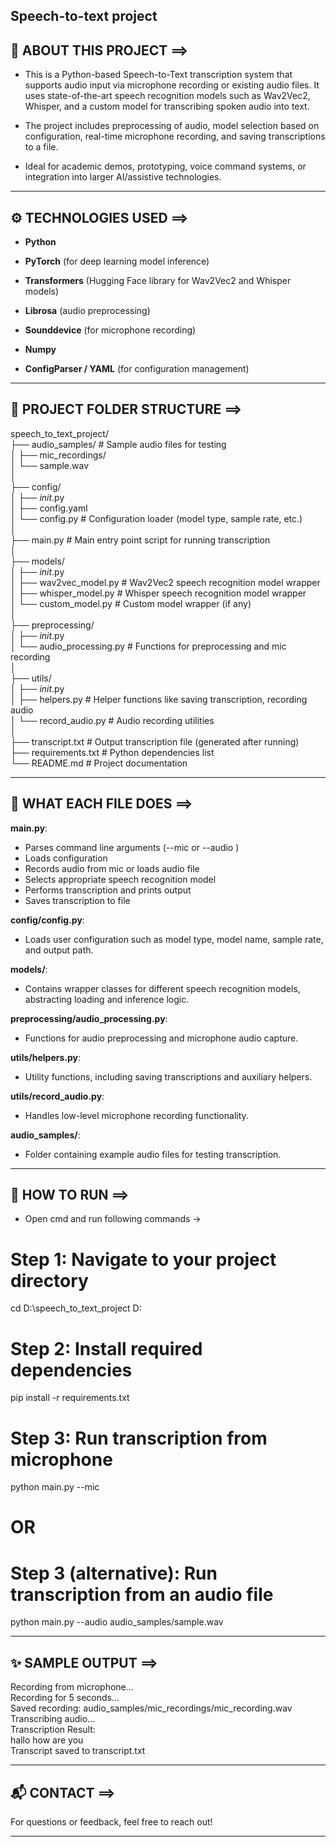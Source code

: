 ## Speech-to-text project

## 🧠 ABOUT THIS PROJECT ==>

- This is a Python-based Speech-to-Text transcription system that supports audio input via microphone recording or existing audio files. It uses state-of-the-art speech recognition models such as Wav2Vec2, Whisper, and a custom model for transcribing spoken audio into text.

- The project includes preprocessing of audio, model selection based on configuration, real-time microphone recording, and saving transcriptions to a file.

- Ideal for academic demos, prototyping, voice command systems, or integration into larger AI/assistive technologies.

---

## ⚙ TECHNOLOGIES USED ==>

- **Python**

- **PyTorch** (for deep learning model inference)

- **Transformers** (Hugging Face library for Wav2Vec2 and Whisper models)

- **Librosa** (audio preprocessing)

- **Sounddevice** (for microphone recording)

- **Numpy**

- **ConfigParser / YAML** (for configuration management)

---

## 📁 PROJECT FOLDER STRUCTURE ==>

speech_to_text_project/<br>
├── audio_samples/                              # Sample audio files for testing<br>
│ ├── mic_recordings/<br>
│ └── sample.wav<br>
│<br> 
├── config/<br>
│ ├── _init_.py<br>
│ ├── config.yaml<br>
│ └── config.py                                 # Configuration loader (model type, sample rate, etc.)<br>
│<br>
├── main.py                                     # Main entry point script for running transcription<br>
│<br>
├── models/<br>
│ ├── _init_.py<br>
│ ├── wav2vec_model.py                          # Wav2Vec2 speech recognition model wrapper<br>
│ ├── whisper_model.py                          # Whisper speech recognition model wrapper<br>
│ └── custom_model.py                           # Custom model wrapper (if any)<br>
│<br>
├── preprocessing/<br>
│ ├── _init_.py<br>
│ └── audio_processing.py                       # Functions for preprocessing and mic recording<br>
│<br>
├── utils/<br>
│ ├── _init_.py<br>
│ ├── helpers.py                                # Helper functions like saving transcription, recording audio<br>
│ └── record_audio.py                           # Audio recording utilities<br>
│<br>
├── transcript.txt                              # Output transcription file (generated after running)<br>
├── requirements.txt                            # Python dependencies list<br>
└── README.md                                   # Project documentation

---

## 📝 WHAT EACH FILE DOES ==>

**main.py**:
- Parses command line arguments (--mic or --audio <file>)
- Loads configuration
- Records audio from mic or loads audio file
- Selects appropriate speech recognition model
- Performs transcription and prints output
- Saves transcription to file

**config/config.py**:
- Loads user configuration such as model type, model name, sample rate, and output path.

**models/**:
- Contains wrapper classes for different speech recognition models, abstracting loading and inference logic.

**preprocessing/audio_processing.py**:
- Functions for audio preprocessing and microphone audio capture.

**utils/helpers.py**:
- Utility functions, including saving transcriptions and auxiliary helpers.

**utils/record_audio.py**:
- Handles low-level microphone recording functionality.

**audio_samples/**:
- Folder containing example audio files for testing transcription.

---

## 🚀 HOW TO RUN ==>

- Open cmd and run following commands ->

# Step 1: Navigate to your project directory
cd D:\speech_to_text_project
D:

# Step 2: Install required dependencies
pip install -r requirements.txt

# Step 3: Run transcription from microphone
python main.py --mic

# OR

# Step 3 (alternative): Run transcription from an audio file
python main.py --audio audio_samples/sample.wav

---

## ✨ SAMPLE OUTPUT ==>

Recording from microphone...<br>
Recording for 5 seconds...<br>
Saved recording: audio_samples/mic_recordings/mic_recording.wav<br>
Transcribing audio...<br>
Transcription Result:<br>
hallo how are you<br>
Transcript saved to transcript.txt

---

## 📬 CONTACT ==>

For questions or feedback, feel free to reach out!

---



